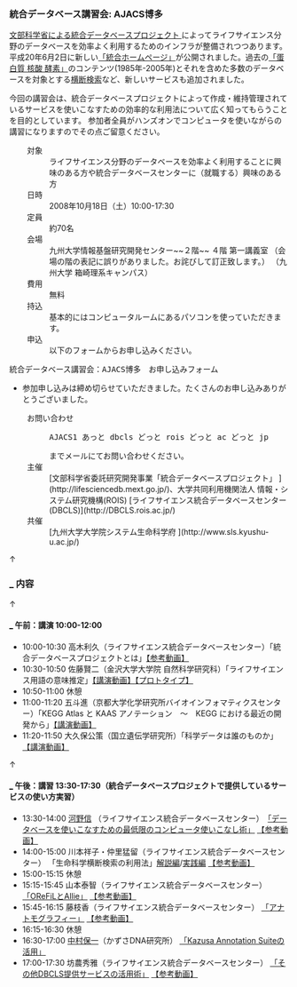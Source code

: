 ###  統合データベース講習会: AJACS博多  

[文部科学省による統合データベースプロジェクト ](http://lifesciencedb.mext.go.jp/)によってライフサイエンス分野のデータベースを効率よく利用するためのインフラが整備されつつあります。
平成20年6月2日に新しい[「統合ホームページ」](http://lifesciencedb.jp/)が公開されました。過去の[「蛋白質 核酸 酵素」](http://www.kyoritsu-pub.co.jp/pne/)のコンテンツ(1985年-2005年)とそれを含めた多数のデータベースを対象とする[横断検索](http://lifesciencedb.jp/dbsearch/)など、新しいサービスも追加されました。

今回の講習会は、統合データベースプロジェクトによって作成・維持管理されているサービスを使いこなすための効率的な利用法について広く知ってもらうことを目的としています。
参加者全員がハンズオンでコンピュータを使いながらの講習になりますのでその点ご留意ください。

<dl class="list1" style="padding-left:16px;margin-left:16px">
    <dt>対象</dt>
    <dd>ライフサイエンス分野のデータベースを効率よく利用することに興味のある方や統合データベースセンターに（就職する）興味のある方</dd>
    <dt>日時</dt>
    <dd>2008年10月18日（土）10:00-17:30</dd>
    <dt>定員</dt>
    <dd>約70名</dd>
    <dt>会場</dt>
    <dd>九州大学情報基盤研究開発センター~~２階~~ ４階 第一講義室 （会場の階の表記に誤りがありました。お詫びして訂正致します。）  
（九州大学 箱崎理系キャンパス）</dd>
<dt>費用</dt>
<dd>無料</dd>
<dt>持込</dt>
<dd>基本的にはコンピュータルームにあるパソコンを使っていただきます。</dd>
<dt>申込</dt>
<dd>以下のフォームからお申し込みください。</dd>
</dl>

<pre>
統合データベース講習会：AJACS博多　お申し込みフォーム
</pre>

* 参加申し込みは締め切らせていただきました。たくさんのお申し込みありがとうございました。

<dl class="list1" style="padding-left:16px;margin-left:16px">
<dt>お問い合わせ</dt>
<dd>
<pre>
AJACS1 あっと dbcls どっと rois どっと ac どっと jp
</pre>
までメールにてお問い合わせください。
</dd>
<dt>主催</dt>
<dd>[文部科学省委託研究開発事業「統合データベースプロジェクト」 ](http://lifesciencedb.mext.go.jp/)、大学共同利用機関法人 情報・システム研究機構(ROIS) [ライフサイエンス統合データベースセンター(DBCLS)](http://DBCLS.rois.ac.jp/)</dd>
<dt>共催</dt>
<dd>[九州大学大学院システム生命科学府 ](http://www.sls.kyushu-u.ac.jp/)</dd>
</dl>

<div class="jumpmenu">↑</div>

### [_](http://MotDB.DBCLS.jp/?AJACS5#u6d289c1 "u6d289c1") 内容  

<div class="jumpmenu">↑</div>

#### [_](http://MotDB.DBCLS.jp/?AJACS5#y1aafbd0 "y1aafbd0") 午前：講演 10:00-12:00  

* 10:00-10:30 高木利久（ライフサイエンス統合データベースセンター）「統合データベースプロジェクトとは」[【参考動画】](http://togotv.dbcls.jp/20080729.html)
* 10:30-10:50 佐藤賢二（金沢大学大学院 自然科学研究科）「ライフサイエンス用語の意味推定」[【講演動画】](http://togotv.dbcls.jp/20081105.html)[【プロトタイプ】](http://stag.genome.ad.jp/word-sense.html)
* 10:50-11:00 休憩
* 11:00-11:20 五斗進（京都大学化学研究所バイオインフォマティクスセンター）「KEGG Atlas と KAAS アノテーション　～　KEGG における最近の開発から」[【講演動画】](http://togotv.dbcls.jp/20081110.html)
* 11:20-11:50 大久保公策（国立遺伝学研究所）「科学データは誰のものか」[【講演動画】](http://togotv.dbcls.jp/20081031.html)

<div class="jumpmenu">↑</div>

#### [_](http://MotDB.DBCLS.jp/?AJACS5#u92e7c2c "u92e7c2c") 午後：講習 13:30-17:30（統合データベースプロジェクトで提供しているサービスの使い方実習）  

* 13:30-14:00 [河野信](http://www.dragonsnakers.com/ryu-ja/?%B2%CF%CC%EE%A1%A1%BF%AE) （ライフサイエンス統合データベースセンター）　[「データベースを使いこなすための最低限のコンピュータ使いこなし術」](http://MotDB.DBCLS.jp/?AJACS5%2Foreno "AJACS5/oreno (3543d)") [【参考動画】](http://togotv.dbcls.jp/20080730.html)
* 14:00-15:00 川本祥子・仲里猛留（ライフサイエンス統合データベースセンター） 「生命科学横断検索の利用法」[解説編](http://MotDB.DBCLS.jp/?AJACS5%2Fskmt "AJACS5/skmt (3543d)")/[実践編](http://MotDB.DBCLS.jp/?AJACS5%2Fthecla "AJACS5/thecla (3543d)") [【参考動画】](http://togotv.dbcls.jp/20080731.html)
* 15:00-15:15 休憩
* 15:15-15:45 山本泰智（ライフサイエンス統合データベースセンター） [「OReFiLとAllie」](http://MotDB.DBCLS.jp/?AJACS5%2Fyayamamo1 "AJACS5/yayamamo1 (3544d)") [【参考動画】](http://togotv.dbcls.jp/20080805.html)
* 15:45-16:15 藤枝香（ライフサイエンス統合データベースセンター） [「アナトモグラフィー」](http://MotDB.DBCLS.jp/?AJACS5%2Ffujieda "AJACS5/fujieda (3546d)") [【参考動画】](http://togotv.dbcls.jp/20080804.html)
* 16:15-16:30 休憩
* 16:30-17:00 [中村保一](http://ynlab.kazusa.or.jp/~yn)（かずさDNA研究所） [「Kazusa Annotation Suiteの活用」](http://MotDB.DBCLS.jp/?AJACS5%2Fyn "AJACS5/yn (3543d)")
* 17:00-17:30 坊農秀雅（ライフサイエンス統合データベースセンター） [「その他DBCLS提供サービスの活用術」](http://MotDB.DBCLS.jp/?AJACS5%2Fbono "AJACS5/bono (3550d)") [【参考動画】](http://togotv.dbcls.jp/20080806.html)
